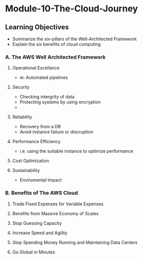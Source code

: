 # Module-10-The-Cloud-Journey

## Learning Objectives

- Summarize the six-pillars of the Well-Architected Framework
- Explain the six benefits of cloud computing

### A. The AWS Well Architected Framework

1. Operational Excellance

   - ie: Automated pipelines

2. Security

   - Checking intergrity of data
   - Protecting systems by using encryption
   -

3. Reliability

   - Recovery from a DB
   - Avoid instance failure or discruption

4. Performance Efficiency

   - i.e. using the suitable instance to optimize performance

5. Cost Optimization

6. Sustainability

   - Enviromental Impact

### B. Benefits of The AWS Cloud

1. Trade Fixed Expenses for Variable Expenses

2. Benefits from Massive Economy of Scales

3. Stop Guessing Capacity

4. Increase Speed and Agility

5. Stop Spending Money Running and Maintaining Data Centers

6. Go Global in Minutes
